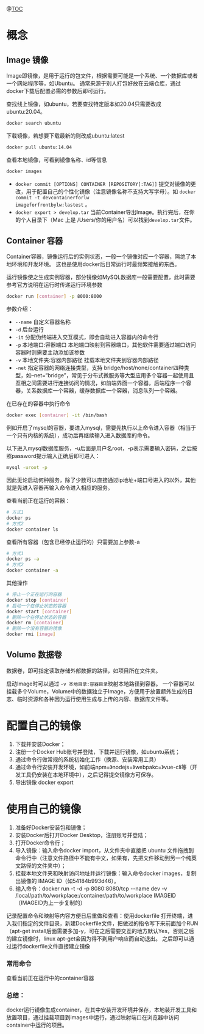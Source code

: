 @[TOC](docker学习笔记-基础介绍)

# 概念

## Image 镜像

Image即镜像，是用于运行的包文件，根据需要可能是一个系统、一个数据库或者一个网站程序等，如Ubuntu。
通常来源于别人打包好放在云端仓库，通过docker下载后配置必需的参数后即可运行。

查找线上镜像，如ubuntu，若要查找特定版本如20.04只需要改成ubuntu:20.04。

```bash
docker search ubuntu
```

下载镜像，若想要下载最新的则改成ubuntu:latest

```bash
docker pull ubuntu:14.04
```

查看本地镜像，可看到镜像名称、id等信息

```bash
docker images
``` 

* <code>docker commit [OPTIONS] CONTAINER [REPOSITORY[:TAG]]</code>
  提交对镜像的更改，用于配置自己的个性化镜像（注意镜像名称不支持大写字母）。如 <code>docker commit -t devcontainerforlw
  imageforfrontbylw:lastest</code> 。
* <code>docker export > develop.tar</code> 当前Container导出Image。执行完后，在你的个人目录下（Mac 上是
  /Users/你的用户名）可以找到`develop.tar`文件。

## Container 容器

Container容器，镜像运行后的实例状态，一般一个镜像对应一个容器，隔绝了本地环境和开发环境。
这也是使用docker后日常运行时最频繁接触的东西。

运行镜像使之生成实例容器，部分镜像如MySQL数据库一般需要配置，此时需要参考官方说明在运行时传递运行环境参数

```bash
docker run [container] -p 8000:8000
```

参数介绍：

* `--name` 自定义容器名称
* `-d` 后台运行
* `-it` 分配伪终端进入交互模式，即会自动进入容器内的命令行
* `-p` 本地端口:容器端口 本地端口映射到容器端口，其他软件需要通过端口访问容器时则需要主动添加该参数
* `-v` 本地文件夹:容器内部路径 挂载本地文件夹到容器内部路径
* `-net` 指定容器的网络连接类型，支持 bridge/host/none/container四种类型，如–net=“bridge”，常见于分布式微服务等大型应用多个容器一起使用且互相之间需要进行连接访问的情况，如前端界面一个容器，后端程序一个容器，关系数据库一个容器，缓存数据库一个容器，消息队列一个容器。

在已存在的容器中执行命令

```bash
docker exec [container] -it /bin/bash
```

例如开启了mysql的容器，要进入mysql，需要先执行以上命令进入容器（相当于一个只有内核的系统），成功后再继续输入进入数据库的命令。

以下进入mysql数据库服务，-u后面是用户名root，-p表示需要输入密码，之后按照password提示输入正确后即可进入：

```bash
mysql -uroot -p
```

因此无论启动何种服务，除了少数可以直接通过ip地址+端口号进入的以外，其他就是先进入容器再输入命令进入相应的服务。

查看当前正在运行的容器：

```bash
# 方式1
docker ps
# 方式2
docker container ls
```

查看所有容器（包含已经停止运行的）只需要加上参数-a

```bash
# 方式1
docker ps -a
# 方式2
docker container -a
```

其他操作
```bash
# 停止一个正在运行的容器
docker stop [container]
# 启动一个在停止状态的容器
docker start [container]
# 删除一个在停止状态的容器
docker rm [container]
# 删除一个没有容器的镜像
docker rmi [image]
```

## Volume 数据卷

数据卷，即可指定读取存储外部数据的路径，如项目所在文件夹。

启动Image时可以通过 `-v 本地目录:容器目录`映射本地路径到容器。
一个容器可以挂载多个Volume，Volume中的数据独立于Image，方便用于放置额外生成的日志、临时资源和各种因为运行使用生成与上传的内容、数据库文件等。

# 配置自己的镜像

1. 下载并安装Docker；
2. 注册一个Docker Hub账号并登陆，下载并运行镜像，如ubuntu系统；
3. 通过命令行做常规的系统初始化工作（换源、安装常用工具）
4. 通过命令行安装开发环境，如前端npm=》nodejs=》webpakc=》vue-cli等（开发工具仍安装在本地环境中），之后记得提交镜像方可保存。
5. 导出镜像 docker export

# 使用自己的镜像

1. 准备好Docker安装包和镜像；
2. 安装Docker后打开Docker Desktop，注册账号并登陆；
3. 打开Docker命令行；
4. 导入镜像：输入命令docker import，从文件夹中直接把 ubuntu 文件拖拽到命令行中（注意文件路径中不能有中文，如果有，先把文件移动到另一个纯英文路径的文件夹中）；
5. 挂载本地文件夹和映射访问地址并运行镜像：输入命令docker images，复制出镜像的 IMAGE ID（如54184b993d46）。
6. 输入命令：docker run -t -d -p 8080:8080/tcp --name dev -v /local/path/to/workplace:/container/path/to/workplace
   IMAGEID
   （IMAGEID为上一步复制的）

记录配置命令和映射等内容方便日后重做和查看：使用dockerfile
打开终端，进入我们指定的文件目录，新建Dockerfile文件，把做过的指令写下来前面加个RUN
（apt-get install后面需要多加-y，可在之后需要交互的地方默认Yes，否则之后的建立镜像时，linux apt-get会因为得不到用户响应而自动退出。
之后即可以通过运行dockerfile文件直接建立镜像

### 常用命令

查看当前正在运行中的container容器

### 总结：

docker运行镜像生成container，在其中安装开发环境并保存，本地装开发工具和放置项目，通过挂载项目到images中运行，通过映射端口在浏览器中访问container中运行的项目。